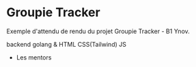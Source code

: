 # Groupie Tracker
Exemple d'attendu de rendu du projet Groupie Tracker - B1 Ynov.

backend golang & HTML CSS(Tailwind) JS

- Les mentors
